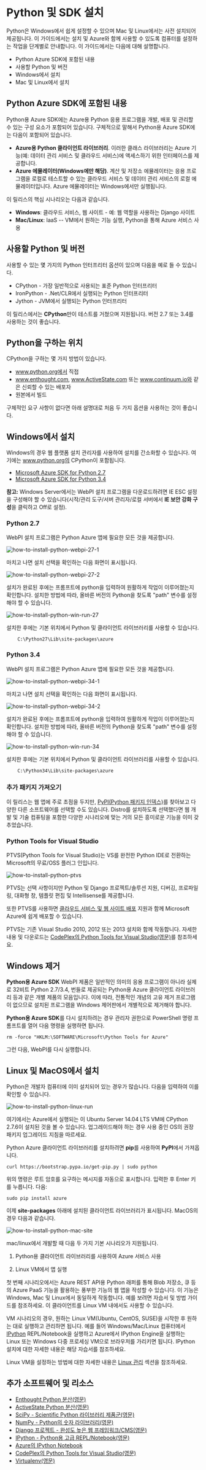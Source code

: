 <properties urlDisplayName="Install Python" pageTitle="Python 및 SDK 설치 - Azure" metaKeywords="Azure Python SDK" description="Azure에서 사용할 Python 및 SDK를 설치하는 방법에 대해 알아봅니다." metaCanonical="" services="" documentationCenter="Python" title="Installing Python and the SDK" authors="huvalo" solutions="" manager="wpickett" editor="" />

<tags ms.service="multiple" ms.workload="na" ms.tgt_pltfrm="na" ms.devlang="python" ms.topic="article" ms.date="11/10/2014" ms.author="huvalo" />




# Python 및 SDK 설치
Python은 Windows에서 쉽게 설정할 수 있으며 Mac 및 Linux에서는 사전 설치되어 제공됩니다.  이 가이드에서는 설치 및 Azure와 함께 사용할 수 있도록 컴퓨터를 설정하는 작업을 단계별로 안내합니다.  이 가이드에서는 다음에 대해 설명합니다.

* Python Azure SDK에 포함된 내용
* 사용할 Python 및 버전
* Windows에서 설치
* Mac 및 Linux에서 설치

## Python Azure SDK에 포함된 내용

Python용 Azure SDK에는 Azure용 Python 응용 프로그램을 개발, 배포 및 관리할 수 있는 구성 요소가 포함되어 있습니다. 구체적으로 말해서 Python용 Azure SDK에는 다음이 포함되어 있습니다.

* **Azure용 Python 클라이언트 라이브러리**. 이러한 클래스 라이브러리는 Azure 기능(예: 데이터 관리 서비스 및 클라우드 서비스)에 액세스하기 위한 인터페이스를 제공합니다.  
* **Azure 에뮬레이터(Windows에만 해당)**. 계산 및 저장소 에뮬레이터는 응용 프로그램을 로컬로 테스트할 수 있는 클라우드 서비스 및 데이터 관리 서비스의 로컬 에뮬레이터입니다. Azure 에뮬레이터는 Windows에서만 실행됩니다.


이 릴리스의 핵심 시나리오는 다음과 같습니다.

* **Windows**: 클라우드 서비스, 웹 사이트 - 예: 웹 역할을 사용하는 Django 사이트
* **Mac/Linux**: IaaS -- VM에서 원하는 기능 실행, Python을 통해 Azure 서비스 사용

## 사용할 Python 및 버전

사용할 수 있는 몇 가지의 Python 인터프리터 옵션이 있으며 다음을 예로 들 수 있습니다.

* CPython - 가장 일반적으로 사용되는 표준 Python 인터프리터
* IronPython - .Net/CLR에서 실행되는 Python 인터프리터
* Jython - JVM에서 실행되는 Python 인터프리터

이 릴리스에서는 **CPython**만이 테스트를 거쳤으며 지원됩니다.  버전 2.7 또는 3.4를 사용하는 것이 좋습니다.

## Python을 구하는 위치

CPython을 구하는 몇 가지 방법이 있습니다.

* www.python.org에서 직접
* www.enthought.com, www.ActiveState.com 또는 www.continuum.io와 같은 신뢰할 수 있는 배포자
* 원본에서 빌드

구체적인 요구 사항이 없다면 아래 설명대로 처음 두 가지 옵션을 사용하는 것이 좋습니다.

## Windows에서 설치

Windows의 경우 웹 플랫폼 설치 관리자를 사용하여 설치를 간소화할 수 있습니다. 여기에는 www.python.org의 CPython이 포함됩니다.

* [Microsoft Azure SDK for Python 2.7][]
* [Microsoft Azure SDK for Python 3.4][]

**참고:** Windows Server에서는 WebPI 설치 프로그램을 다운로드하려면 IE ESC 설정을 구성해야 할 수 있습니다(시작/관리 도구/서버 관리자/로컬 서버에서 **IE 보안 강화 구성**을 클릭하고 Off로 설정).


### Python 2.7

WebPI 설치 프로그램은 Python Azure 앱에 필요한 모든 것을 제공합니다.

![how-to-install-python-webpi-27-1](./media/python-how-to-install/how-to-install-python-webpi-27-1.png)

마치고 나면 설치 선택을 확인하는 다음 화면이 표시됩니다.

![how-to-install-python-webpi-27-2](./media/python-how-to-install/how-to-install-python-webpi-27-2.png)

설치가 완료된 후에는 프롬프트에 python을 입력하여 원활하게 작업이 이루어졌는지 확인합니다.  설치한 방법에 따라, 올바른 버전의 Python을 찾도록 "path" 변수를 설정해야 할 수 있습니다.

![how-to-install-python-win-run-27](./media/python-how-to-install/how-to-install-python-win-run-27.png)

설치한 후에는 기본 위치에서 Python 및 클라이언트 라이브러리를 사용할 수 있습니다.

		C:\Python27\Lib\site-packages\azure


### Python 3.4

WebPI 설치 프로그램은 Python Azure 앱에 필요한 모든 것을 제공합니다.

![how-to-install-python-webpi-34-1](./media/python-how-to-install/how-to-install-python-webpi-34-1.png)
 
마치고 나면 설치 선택을 확인하는 다음 화면이 표시됩니다.

![how-to-install-python-webpi-34-2](./media/python-how-to-install/how-to-install-python-webpi-34-2.png)

설치가 완료된 후에는 프롬프트에 python을 입력하여 원활하게 작업이 이루어졌는지 확인합니다.  설치한 방법에 따라, 올바른 버전의 Python을 찾도록 "path" 변수를 설정해야 할 수 있습니다.

![how-to-install-python-win-run-34](./media/python-how-to-install/how-to-install-python-win-run-34.png)

설치한 후에는 기본 위치에서 Python 및 클라이언트 라이브러리를 사용할 수 있습니다.

		C:\Python34\Lib\site-packages\azure


### 추가 패키지 가져오기

이 릴리스는 웹 앱에 주로 초점을 두지만, [PyPI(Python 패키지 인덱스)][]를 찾아보고 다양한 다른 소프트웨어를 선택할 수도 있습니다.  Distro를 설치하도록 선택했다면 웹 개발 및 기술 컴퓨팅을 포함한 다양한 시나리오에 맞는 거의 모든 흥미로운 기능을 이미 갖추었습니다.


### Python Tools for Visual Studio

PTVS(Python Tools for Visual Studio)는 VS를 완전한 Python IDE로 전환하는 Microsoft의 무료/OSS 플러그 인입니다.

![how-to-install-python-ptvs](./media/python-how-to-install/how-to-install-python-ptvs.png)

PTVS는 선택 사항이지만 Python 및 Django 프로젝트/솔루션 지원, 디버깅, 프로파일링, 대화형 창, 템플릿 편집 및 Intellisense를 제공합니다.

또한 PTVS를 사용하면 [클라우드 서비스 및 웹 사이트 배포][] 지원과 함께 Microsoft Azure에 쉽게 배포할 수 있습니다.

PTVS는 기존 Visual Studio 2010, 2012 또는 2013 설치와 함께 작동합니다.  자세한 내용 및 다운로드는 [CodePlex의 Python Tools for Visual Studio(영문)][]를 참조하세요.  

## Windows 제거

**Python용 Azure SDK** WebPI 제품은 일반적인 의미의 응용 프로그램이 아니라 실제로 32비트 Python 2.7/3.4, 번들로 제공되는 Python용 Azure 클라이언트 라이브러리 등과 같은 개별 제품의 모음입니다.  이에 따라, 전통적인 개념의 고유 제거 프로그램이 없으므로 설치된 프로그램을 Windows 제어판에서 개별적으로 제거해야 합니다.  

**Python용 Azure SDK**를 다시 설치하려는 경우 관리자 권한으로 PowerShell 명령 프롬프트를 열어 다음 명령을 실행하면 됩니다.

	rm -force "HKLM:\SOFTWARE\Microsoft\Python Tools for Azure"

그런 다음, WebPI를 다시 실행합니다.

## Linux 및 MacOS에서 설치

Python은 개발자 컴퓨터에 이미 설치되어 있는 경우가 많습니다.  다음을 입력하여 이를 확인할 수 있습니다.

![how-to-install-python-linux-run](./media/python-how-to-install/how-to-install-python-linux-run.png)

여기에서는 Azure에서 실행되는 이 Ubuntu Server 14.04 LTS VM에 CPython 2.7.6이 설치된 것을 볼 수 있습니다. 업그레이드해야 하는 경우 사용 중인 OS의 권장 패키지 업그레이드 지침을 따르세요.

Python Azure 클라이언트 라이브러리를 설치하려면 **pip**를 사용하여 **PyPI**에서 가져옵니다.

	curl https://bootstrap.pypa.io/get-pip.py | sudo python
	
위의 명령은 루트 암호를 요구하는 메시지를 자동으로 표시합니다. 입력한 후 Enter 키를 누릅니다.  다음:
	
	sudo pip install azure

이제 **site-packages** 아래에 설치된 클라이언트 라이브러리가 표시됩니다.  MacOS의 경우 다음과 같습니다.

![how-to-install-python-mac-site](./media/python-how-to-install/how-to-install-python-mac-site.png)

mac/linux에서 개발할 때 다음 두 가지 기본 시나리오가 지원됩니다.

1. Python용 클라이언트 라이브러리를 사용하여 Azure 서비스 사용

2. Linux VM에서 앱 실행

첫 번째 시나리오에서는 Azure REST API용 Python 래퍼를 통해 Blob 저장소, 큐 등의 Azure PaaS 기능을 활용하는 풍부한 기능의 웹 앱을 작성할 수 있습니다. 이 기능은 Windows, Mac 및 Linux에서 동일하게 작동합니다.  예를 보려면 자습서 및 방법 가이드를 참조하세요.  이 클라이언트를 Linux VM 내에서도 사용할 수 있습니다.

VM 시나리오의 경우, 원하는 Linux VM(Ubuntu, CentOS, SUSE)을 시작한 후 원하는 대로 실행하고 관리하면 됩니다.  예를 들어 Windows/Mac/Linux 컴퓨터에서 [IPython](http://ipython.org) REPL/Notebook을 실행하고 Azure에서 IPython Engine을 실행하는 Linux 또는 Windows 다중 프로세싱 VM으로 브라우저를 가리키면 됩니다. IPython 설치에 대한 자세한 내용은 해당 자습서를 참조하세요.

Linux VM을 설정하는 방법에 대한 자세한 내용은 [Linux 관리](/ko-kr/manage/linux/) 섹션을 참조하세요.

## 추가 소프트웨어 및 리소스

* [Enthought Python 분산(영문)][]
* [ActiveState Python 분산(영문)][]
* [SciPy - Scientific Python 라이브러리 제품군(영문)][]
* [NumPy - Python의 숫자 라이브러리(영문)][]
* [Django 프로젝트 - 완성도 높은 웹 프레임워크/CMS(영문)][]
* [IPython - Python용 고급 REPL/Notebook(영문)][]
* [Azure의 IPython Notebook][]
* [CodePlex의 Python Tools for Visual Studio(영문)][]
* [Virtualenv(영문)][]


[Enthought Python 분산(영문)]: http://www.enthought.com 
[ActiveState Python 분산(영문)]: http://www.activestate.com
[SciPy - Scientific Python 라이브러리 제품군(영문)]: http://www.scipy.org
[NumPy - Python의 숫자 라이브러리(영문)]: http://www.numpy.org
[Django 프로젝트 - 완성도 높은 웹 프레임워크/CMS(영문)]: http://www.djangoproject.com 
[IPython - Python용 고급 REPL/Notebook(영문)]: http://ipython.org
[Azure의 IPython Notebook]: /ko-kr/documentation/articles/virtual-machines-python-ipython-notebook
[클라우드 서비스 및 웹 사이트 배포]: /ko-kr/documentation/articles/cloud-services-web-sites-python-django-app-with-ptvs/
[CodePlex의 Python Tools for Visual Studio(영문)]: http://pytools.codeplex.com 
[PyPI(Python 패키지 인덱스)]: http://pypi.python.org/pypi
[Virtualenv(영문)]: http://pypi.python.org/pypi/virtualenv 
[Microsoft Azure SDK for Python 2.7]: http://go.microsoft.com/fwlink/?LinkId=254281&clcid=0x409
[Microsoft Azure SDK for Python 3.4]: http://go.microsoft.com/fwlink/?LinkID=516990&clcid=0x409
[Azure 포털을 통해 Linux VM 설정]: ../../../shared/chunks/create-and-configure-opensuse-vm-in-portal
[Mac 및 Linux에서 Azure 명령줄 도구를 사용하는 방법]: ../../shared/chunks/crossplat-cmd-tools

